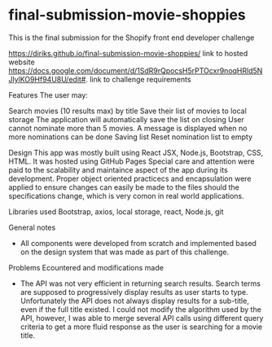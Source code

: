 # final-submission-movie-shoppies
This is the final submission for the Shopify front end developer challenge

https://diriks.github.io/final-submission-movie-shoppies/  link to hosted website
https://docs.google.com/document/d/1SdR9rQpocsH5rPTOcxr9noqHRld5NJlylKO9Hf94U8U/edit#. link to challenge requirements

Features
The user may:

Search movies (10 results max) by title
Save their list of movies to local storage
The application will automatically save the list on closing
User cannot nominate more than 5 movies. A message is displayed when no more nominations can be done
Saving list
Reset nomination list to empty


Design
This app was mostly built using React JSX, Node.js, Bootstrap, CSS, HTML. It was hosted using GitHub Pages
Special care and attention were paid to the scalability and maintaince aspect of the app during its development.
Proper object oriented practicecs and encapsulation were applied to ensure changes can easily be made to the files should the specifications change, which is very comon in real world applications.

Libraries used
Bootstrap, axios, local storage, react, Node.js, git

General notes
- All components were developed from scratch and implemented based on the design system that was made as part of this challenge.

Problems Ecountered and modifications made
- The API was not very efficient in returning search results. Search terms are supposed to progressively display results as user starts to type.
Unfortunately the API does not always display results for a sub-title, even if the full title existed. I could not modify the algorithm used by the API, however, I was able to merge several API calls using different query criteria to get a more fluid response as the user is searching for a movie title.
